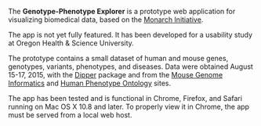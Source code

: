 The **Genotype-Phenotype Explorer** is a prototype web application for visualizing biomedical data, based on the [Monarch Initiative](http://monarchinitiative.org/).

The app is not yet fully featured. It has been developed for a usability study at Oregon Health & Science University.

The prototype contains a small dataset of human and mouse genes, genotypes, variants, phenotypes, and diseases. Data were obtained August 15-17, 2015, with the [Dipper](https://github.com/monarch-initiative/dipper) package and from the [Mouse Genome Informatics](http://www.informatics.jax.org/) and [Human Phenotype Ontology](http://www.human-phenotype-ontology.org/) sites.

The app has been tested and is functional in Chrome, Firefox, and Safari running on Mac OS X 10.8 and later. To properly view it in Chrome, the app must be served from a local web host.